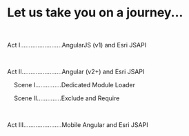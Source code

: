 # Let us take you on a journey...

</br>

Act I........................AngularJS (v1) and Esri JSAPI <!-- .element: style="text-align: left; margin-left: 22%;" -->

</br>

Act II.......................Angular (v2+) and Esri JSAPI <!-- .element: style="text-align: left; margin-left: 22%;" -->

&nbsp;&nbsp;&nbsp;&nbsp;Scene I...............Dedicated Module Loader <!-- .element: style="text-align: left; margin-left: 22%;" -->

&nbsp;&nbsp;&nbsp;&nbsp;Scene II..............Exclude and Require <!-- .element: style="text-align: left; margin-left: 22%;" -->

</br>

Act III......................Mobile Angular and Esri JSAPI <!-- .element: style="text-align: left; margin-left: 22%;" -->
